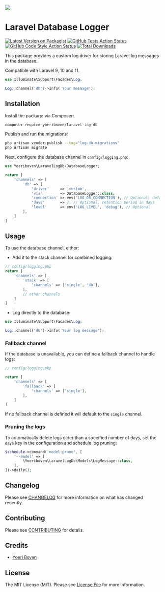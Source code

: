 
[<img src="https://github-ads.s3.eu-central-1.amazonaws.com/support-ukraine.svg?t=1" />](https://supportukrainenow.org)

# Laravel Database Logger

[![Latest Version on Packagist](https://img.shields.io/packagist/v/yoeriboven/laravel-log-db.svg?style=flat-square)](https://packagist.org/packages/yoeriboven/laravel-log-db)
[![GitHub Tests Action Status](https://github.com/yoeriboven/laravel-log-db/actions/workflows/run-tests.yml/badge.svg)](https://github.com/yoeriboven/laravel-log-db/actions/workflows/run-tests.yml)
[![GitHub Code Style Action Status](https://github.com/yoeriboven/laravel-log-db/actions/workflows/php-cs-fixer.yml/badge.svg)](https://github.com/yoeriboven/laravel-log-db/actions/workflows/php-cs-fixer.yml)
[![Total Downloads](https://img.shields.io/packagist/dt/yoeriboven/laravel-log-db.svg?style=flat-square)](https://packagist.org/packages/yoeriboven/laravel-log-db)

This package provides a custom log driver for storing Laravel log messages in the database.

Compatible with Laravel 9, 10 and 11.

```php
use Illuminate\Support\Facades\Log;

Log::channel('db')->info('Your message');
```

## Installation

Install the package via Composer:

```bash
composer require yoeriboven/laravel-log-db
```

Publish and run the migrations:

```bash
php artisan vendor:publish --tag="log-db-migrations"
php artisan migrate
```

Next, configure the database channel in `config/logging.php`:

```php
use Yoeriboven\LaravelLogDb\DatabaseLogger;

return [
    'channels' => [
        'db' => [
            'driver'     => 'custom',
            'via'        => DatabaseLogger::class,
            'connection' => env('LOG_DB_CONNECTION'), // Optional, defaults to app's DB connection
            'days'       => 7, // Optional, retention period in days
            'level'      => env('LOG_LEVEL', 'debug'), // Optional
        ],
    ]   
]
```

## Usage

To use the database channel, either:

- Add it to the stack channel for combined logging:
```php
// config/logging.php
return [
    'channels' => [
        'stack' => [
            'channels' => ['single', 'db'],
        ],
        // other channels
    ]
]
```
- Log directly to the database:

```php
use Illuminate\Support\Facades\Log;

Log::channel('db')->info('Your log message');
```

### Fallback channel

If the database is unavailable, you can define a fallback channel to handle logs:

```php
// config/logging.php

return [
    'channels' => [
        'fallback' => [
            'channels' => ['single'],
        ],
    ]   
]
```

If no fallback channel is defined it will default to the `single` channel.

### Pruning the logs
To automatically delete logs older than a specified number of days, set the `days` key in the configuration and schedule log pruning:

```php
$schedule->command('model:prune', [
    '--model' => [
        \Yoeriboven\LaravelLogDb\Models\LogMessage::class,
    ],
])->daily();
```

## Changelog

Please see [CHANGELOG](CHANGELOG.md) for more information on what has changed recently.

## Contributing

Please see [CONTRIBUTING](https://github.com/spatie/.github/blob/main/CONTRIBUTING.md) for details.

## Credits

- [Yoeri Boven](https://twitter.com/yoeriboven)

## License

The MIT License (MIT). Please see [License File](LICENSE.md) for more information.
